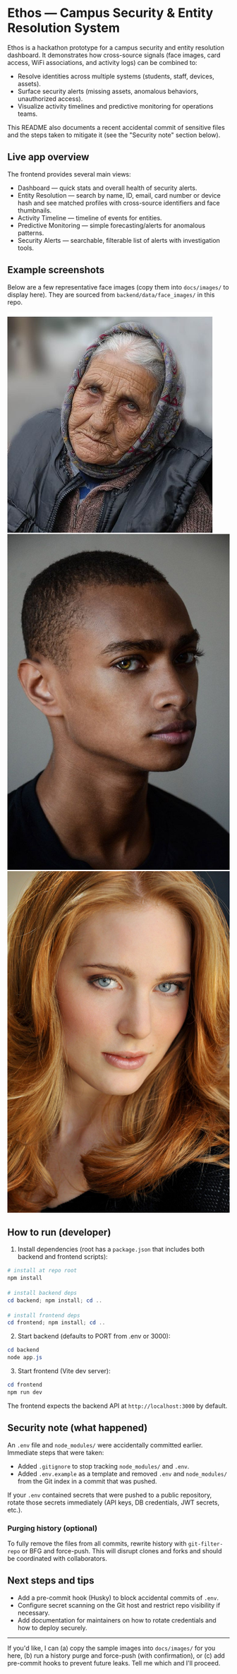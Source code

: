 # Ethos — Campus Security & Entity Resolution System

Ethos is a hackathon prototype for a campus security and entity resolution dashboard. It demonstrates how cross-source signals (face images, card access, WiFi associations, and activity logs) can be combined to:

- Resolve identities across multiple systems (students, staff, devices, assets).
- Surface security alerts (missing assets, anomalous behaviors, unauthorized access).
- Visualize activity timelines and predictive monitoring for operations teams.

This README also documents a recent accidental commit of sensitive files and the steps taken to mitigate it (see the "Security note" section below).

## Live app overview
The frontend provides several main views:
- Dashboard — quick stats and overall health of security alerts.
- Entity Resolution — search by name, ID, email, card number or device hash and see matched profiles with cross-source identifiers and face thumbnails.
- Activity Timeline — timeline of events for entities.
- Predictive Monitoring — simple forecasting/alerts for anomalous patterns.
- Security Alerts — searchable, filterable list of alerts with investigation tools.

## Example screenshots
Below are a few representative face images (copy them into `docs/images/` to display here). They are sourced from `backend/data/face_images/` in this repo.

![Face sample 1](docs/images/F100000.jpg)
![Face sample 2](docs/images/F100010.jpg)
![Face sample 3](docs/images/F100020.jpg)

## How to run (developer)
1. Install dependencies (root has a `package.json` that includes both backend and frontend scripts):

```powershell
# install at repo root
npm install

# install backend deps
cd backend; npm install; cd ..

# install frontend deps
cd frontend; npm install; cd ..
```

2. Start backend (defaults to PORT from .env or 3000):

```powershell
cd backend
node app.js
```

3. Start frontend (Vite dev server):

```powershell
cd frontend
npm run dev
```

The frontend expects the backend API at `http://localhost:3000` by default.

## Security note (what happened)
An `.env` file and `node_modules/` were accidentally committed earlier. Immediate steps that were taken:

- Added `.gitignore` to stop tracking `node_modules/` and `.env`.
- Added `.env.example` as a template and removed `.env` and `node_modules/` from the Git index in a commit that was pushed.

If your `.env` contained secrets that were pushed to a public repository, rotate those secrets immediately (API keys, DB credentials, JWT secrets, etc.).

### Purging history (optional)
To fully remove the files from all commits, rewrite history with `git-filter-repo` or BFG and force-push. This will disrupt clones and forks and should be coordinated with collaborators.

## Next steps and tips
- Add a pre-commit hook (Husky) to block accidental commits of `.env`.
- Configure secret scanning on the Git host and restrict repo visibility if necessary.
- Add documentation for maintainers on how to rotate credentials and how to deploy securely.

---

If you'd like, I can (a) copy the sample images into `docs/images/` for you here, (b) run a history purge and force-push (with confirmation), or (c) add pre-commit hooks to prevent future leaks. Tell me which and I'll proceed.
